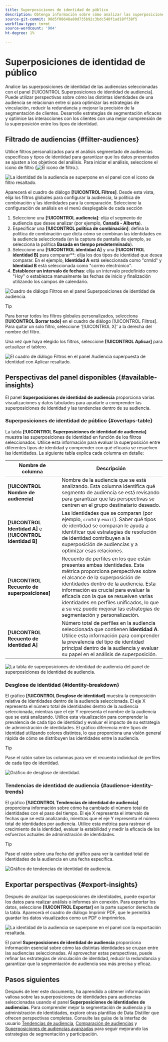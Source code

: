 ```yaml
---
title: Superposiciones de identidad de público
description: Obtenga información sobre cómo analizar las superposiciones de identidades de audiencias mediante el panel Superposiciones de identidades de audiencias. Filtre audiencias, especifique políticas de combinación y examine relaciones de identidad para tomar decisiones basadas en datos.
source-git-commit: 90d5f00648a80d735b92c3bdc540f1ad18ff38f5
workflow-type: tm+mt
source-wordcount: '904'
ht-degree: 1%

---
```


# Superposiciones de identidad de público

Analice las superposiciones de identidad de las audiencias seleccionadas con el panel [!UICONTROL Superposiciones de identidad de audiencia]. Puede utilizar perspectivas sobre cómo las distintas identidades de una audiencia se relacionan entre sí para optimizar las estrategias de vinculación, reducir la redundancia y mejorar la precisión de la segmentación de clientes. Desarrolle estrategias de segmentación eficaces y optimice las interacciones con los clientes con una mejor comprensión de la superposición entre los tipos de identidad.

## Filtrado de audiencias {#filter-audiences}

Utilice filtros personalizados para el análisis segmentado de audiencias específicas y tipos de identidad para garantizar que los datos presentados se ajusten a los objetivos del análisis. Para iniciar el análisis, seleccione el icono de filtro (![El icono de filtro.](../../../images/icons/filter-icon-white.png)).

![La identidad de la audiencia se superpone en el panel con el icono de filtro resaltado.](../../images/sql-insights-query-pro-mode/templates/audience-identity-overlaps-filter-icon.png)

Aparecerá el cuadro de diálogo **[!UICONTROL Filtros]**. Desde esta vista, elija los filtros globales para configurar la audiencia, la política de combinación y las identidades para la comparación. Seleccione la configuración de análisis en el menú desplegable de cada sección

1. Seleccione una **[!UICONTROL audiencia]**: elija el segmento de audiencia que desee analizar (por ejemplo, **Canadá - Alberta**).
2. Especificar una **[!UICONTROL política de combinación]**: defina la política de combinación que dicta cómo se combinan las identidades en la audiencia seleccionada (en la captura de pantalla de ejemplo, se selecciona la política **Basada en tiempo predeterminado**).
3. Seleccione una **[!UICONTROL identidad A]** y una **[!UICONTROL identidad B]** para comparar**: elija los dos tipos de identidad que desea comparar. En el ejemplo, **Identidad A** está seleccionada como &quot;crmId&quot; y **Identidad B** está seleccionada como &quot;correo electrónico&quot;.
4. **Establecer un intervalo de fechas**: elija un intervalo predefinido como &quot;Hoy&quot; o establezca manualmente las fechas de inicio y finalización utilizando los campos de calendario.

![Cuadro de diálogo Filtros en el panel Superposiciones de identidad de audiencia.](../../images/sql-insights-query-pro-mode/templates/audience-identity-overlaps-filters-dialog.png)

>[!TIP]
>
>Para borrar todos los filtros globales personalizados, selecciona **[!UICONTROL Borrar todo]** en el cuadro de diálogo [!UICONTROL Filtros]. Para quitar un solo filtro, seleccione &#39;[!UICONTROL X]&#39; a la derecha del nombre del filtro.

Una vez que haya elegido los filtros, seleccione **[!UICONTROL Aplicar]** para actualizar el tablero.

![El cuadro de diálogo Filtros en el panel Audiencia superpuesta de identidad con Aplicar resaltado.](../../images/sql-insights-query-pro-mode/templates/audience-identity-overlaps-apply-filters.png)

## Perspectivas del panel disponibles {#available-insights}

El panel **Superposiciones de identidad de audiencia** proporciona varias visualizaciones y datos tabulados para ayudarle a comprender las superposiciones de identidad y las tendencias dentro de su audiencia.

### Superposiciones de identidad de público {#overlaps-table}

La tabla **[!UICONTROL Superposiciones de identidad de audiencia]** muestra las superposiciones de identidad en función de los filtros seleccionados. Utilice esta información para evaluar la superposición entre diferentes tipos de identidad y comprender con qué eficacia se resuelven las identidades. La siguiente tabla explica cada columna en detalle:

| Nombre de columna | Descripción |
|-----------------|-------------------------------|
| **[!UICONTROL Nombre de audiencia]** | Nombre de la audiencia que se está analizando. Esta columna identifica qué segmento de audiencia se está revisando para garantizar que las perspectivas se centren en el grupo destinatario deseado. |
| **[!UICONTROL Identidad A]** e **[!UICONTROL Identidad B]** | Las identidades que se comparan (por ejemplo, `crmId` y `email`). Saber qué tipos de identidad se comparan le ayuda a identificar qué estrategias de resolución de identidad contribuyen a la superposición de audiencias y a optimizar esas relaciones. |
| **[!UICONTROL Recuento de superposiciones]** | Recuento de perfiles en los que están presentes ambas identidades. Esta métrica proporciona perspectivas sobre el alcance de la superposición de identidades dentro de la audiencia. Esta información es crucial para evaluar la eficacia con la que se resuelven varias identidades en perfiles unificados, lo que a su vez puede mejorar las estrategias de segmentación y personalización. |
| **[!UICONTROL Recuento de identidad A]** | Número total de perfiles en la audiencia seleccionada que contienen **Identidad A**. Utilice esta información para comprender la prevalencia del tipo de identidad principal dentro de la audiencia y evaluar su papel en el análisis de superposición. |

![La tabla de superposiciones de identidad de audiencia del panel de superposiciones de identidad de audiencia.](../../images/sql-insights-query-pro-mode/templates/audience-identity-overlaps-chart.png)

### Desglose de identidad {#identity-breakdown}

El gráfico **[!UICONTROL Desglose de identidad]** muestra la composición relativa de identidades dentro de la audiencia seleccionada. El eje X representa el número total de identidades dentro de la audiencia seleccionada, mientras que el eje Y representa el nombre de la audiencia que se está analizando. Utilice esta visualización para comprender la prevalencia de cada tipo de identidad y evaluar el impacto de su estrategia de administración de identidades. El gráfico diferencia entre tipos de identidad utilizando colores distintos, lo que proporciona una visión general rápida de cómo se distribuyen las identidades entre la audiencia.

>[!TIP]
>
>Pase el ratón sobre las columnas para ver el recuento individual de perfiles de cada tipo de identidad.

![Gráfico de desglose de identidad.](../../images/sql-insights-query-pro-mode/templates/identity-breakdown-chart.png)

### Tendencias de identidad de audiencia {#audience-identity-trends}

El gráfico **[!UICONTROL Tendencias de identidad de audiencia]** proporciona información sobre cómo ha cambiado el número total de identidades con el paso del tiempo. El eje X representa el intervalo de fechas que se está analizando, mientras que el eje Y representa el número total de identidades por audiencia. Utilice esta métrica para rastrear el crecimiento de la identidad, evaluar la estabilidad y medir la eficacia de los esfuerzos actuales de administración de identidades.

>[!TIP]
>
>Pase el ratón sobre una fecha del gráfico para ver la cantidad total de identidades de la audiencia en una fecha específica.

![Gráfico de tendencias de identidad de audiencia.](../../images/sql-insights-query-pro-mode/templates/audience-identity-trends-chart.png)

## Exportar perspectivas {#export-insights}

Después de analizar las superposiciones de identidades, puede exportar los datos para realizar análisis o informes sin conexión. Para exportar los datos, seleccione **[!UICONTROL Exportar]** en la parte superior derecha de la tabla. Aparecerá el cuadro de diálogo Imprimir PDF, que le permitirá guardar los datos visualizados como un PDF o imprimirlos.

![La identidad de la audiencia se superpone en el panel con la exportación resaltada.](../../images/sql-insights-query-pro-mode/templates/audience-identity-overlaps-export.png)

El panel **Superposiciones de identidad de audiencia** proporciona información esencial sobre cómo las distintas identidades se cruzan entre las audiencias seleccionadas. Al aprovechar estas perspectivas, puede refinar las estrategias de vinculación de identidad, reducir la redundancia y garantizar que la segmentación de audiencia sea más precisa y eficaz.

## Pasos siguientes

Después de leer este documento, ha aprendido a obtener información valiosa sobre las superposiciones de identidades para audiencias seleccionadas usando el panel **Superposiciones de identidades de audiencias**. Para comprender mejor la segmentación de audiencia y la administración de identidades, explore otras plantillas de Data Distiller que ofrecen perspectivas completas. Consulte las guías de la interfaz de usuario [Tendencias de audiencia](./trends.md), [Comparación de audiencias](./comparison.md) y [Superposiciones de audiencias avanzadas](./overlaps.md) para seguir mejorando las estrategias de segmentación y participación.


